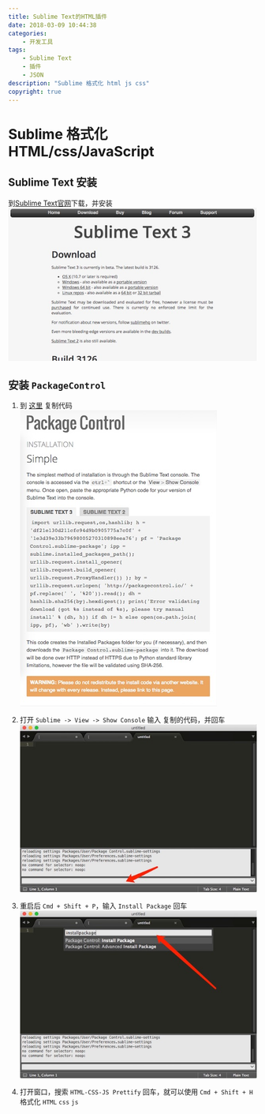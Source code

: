 ```yaml
---
title: Sublime Text的HTML插件
date: 2018-03-09 10:44:38
categories:
	- 开发工具
tags:
	- Sublime Text
	- 插件
	- JSON
description: "Sublime 格式化 html js css"
copyright: true
---
```


# Sublime 格式化 HTML/css/JavaScript

## Sublime Text 安装

到[Sublime Text官网](http://www.sublimetext.com/3)下载，并安装
![image](2016-10-11-Sublime_Text的JSON插件Pretty_JSON/image1.jpg)

## 安装 `PackageControl`

1. 到 [这里](https://packagecontrol.io/installation) 复制代码
	![image](2016-10-11-Sublime_Text的JSON插件Pretty_JSON/image2.jpg)

2. 打开 `Sublime -> View -> Show Console` 输入 复制的代码，并回车
	![image](2016-10-11-Sublime_Text的JSON插件Pretty_JSON/image3.jpg)

3. 重启后 `Cmd + Shift + P`，输入 `Install Package` 回车
	![image](2016-10-11-Sublime_Text的JSON插件Pretty_JSON/image4.jpg)

4. 打开窗口，搜索 `HTML-CSS-JS Prettify` 回车，就可以使用  `Cmd + Shift + H` 格式化 `HTML` `css` `js`
